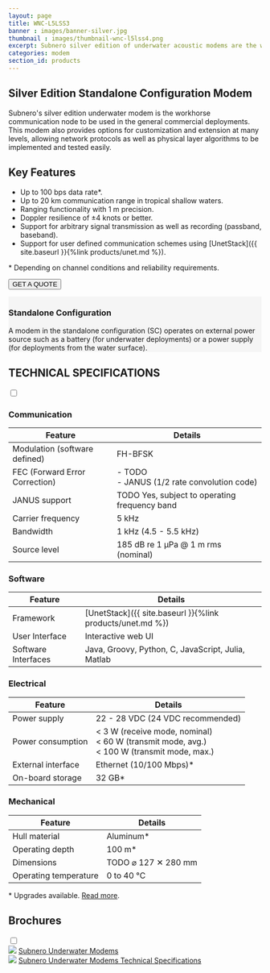 ```yaml
---
layout: page
title: WNC-L5LSS3
banner : images/banner-silver.jpg
thumbnail : images/thumbnail-wnc-l5lss4.png
excerpt: Subnero silver edition of underwater acoustic modems are the workhorse communication nodes for use in general commercial deployments.
categories: modem
section_id: products
---
```


## Silver Edition Standalone Configuration Modem

Subnero's silver edition underwater modem is the workhorse communication node to be used in the general commercial deployments. This modem also provides options for customization and extension at many levels, allowing network protocols as well as physical layer algorithms to be implemented and tested easily.

## Key Features

- Up to 100 bps data rate\*.
- Up to 20 km communication range in tropical shallow waters.
- Ranging functionality with 1 m precision.
- Doppler resilience of ±4 knots or better.
- Support for arbitrary signal transmission as well as recording (passband, baseband).
- Support for user defined communication schemes using [UnetStack]({{ site.baseurl }}{%link products/unet.md %}).

\* Depending on channel conditions and reliability requirements.

<a href="mailto:sales@subnero.com"><button type="button">GET A QUOTE</button></a>

<div class='full' style='background: #f5f5f5'>

  <div class ='media product' >
    <img class = "align-self-start mr-3" alt="" src="{{site.baseurl}}/images/boxart-wnc-m25mss3.png"/>
    <div class='media-body product product-content'>
    <h3 style="text-transform: none;" id="surface">Standalone Configuration</h3>
        <p>A modem in the standalone configuration (SC) operates on external power source such as a battery (for underwater deployments) or a power supply (for deployments from the water surface).</p>
    </div>
  </div>
</div>

<div class='two spacing'></div>
<div class='wrap-collapsible'>
<h2 style="text-transform: none;" id="s_techspec">TECHNICAL SPECIFICATIONS</h2>
<input id ='tech-specs' class='toggle' type='checkbox'>
<label class='lbl-toggle' for='tech-specs'></label>
<div class='collapsible-content' markdown="1">

### Communication

| Feature                                | Details                                   |
| -------------------------------------- | ----------------------------------------- |
| Modulation (software defined)          | FH-BFSK                                   |
| FEC (Forward Error Correction)         | - TODO <br>- JANUS (1/2 rate convolution code)|
| JANUS support                          | TODO Yes, subject to operating frequency band  |
| Carrier frequency                      | 5 kHz                                     |
| Bandwidth                              | 1 kHz (4.5 - 5.5 kHz)                     |
| Source level                           | 185 dB re 1 µPa @ 1 m rms (nominal)       |

### Software

| Feature                                | Details                                   |
| -------------------------------------- | ----------------------------------------- |
| Framework                              | [UnetStack]({{ site.baseurl }}{%link products/unet.md %})|
| User Interface                         | Interactive web UI                        |
| Software Interfaces                    | Java, Groovy, Python, C, JavaScript, Julia, Matlab|

### Electrical

| Feature                                | Details                                   |
| -------------------------------------- | ----------------------------------------- |
| Power supply                           | 22 - 28 VDC (24 VDC recommended)          |
| Power consumption                      | < 3 W (receive mode, nominal)<br>< 60 W (transmit mode, avg.)<br>< 100 W (transmit mode, max.)|
| External interface                     | Ethernet (10/100 Mbps)*                   |
| On-board storage                       | 32 GB*                                    |

### Mechanical

| Feature                                | Details                                   |
| -------------------------------------- | ----------------------------------------- |
| Hull material                          | Aluminum*                                 |
| Operating depth                        | 100 m*                                    |
| Dimensions                             | TODO ⌀ 127 ✕ 280 mm                       |
| Operating temperature                  | 0 to 40 °C                                |

\* Upgrades available. [Read more](./accessories.md).

</div>
</div>

<div class='wrap-collapsible'>
  <h2>Brochures</h2>
  <input id ='compatibility' class='toggle' type='checkbox'>
  <label class='lbl-toggle' for='compatibility'></label>
  <div class='collapsible-content'>
<div class="brochure-container">
  <a href="{{site.baseurl}}/brochures/Subnero-Modem-Brochure.pdf" target="_blank"><img class="brochure-thumb" src="{{site.baseurl}}/brochures/modem4.jpg"></a>
  <a href="{{site.baseurl}}/brochures/Subnero-Modem-Brochure.pdf" target="_blank">Subnero Underwater Modems</a>
</div>
<div class="brochure-container">
  <a href="{{site.baseurl}}/brochures/Subnero-Modem-Specifications.pdf" target="_blank"><img class="brochure-thumb" src="{{site.baseurl}}/brochures/spec.jpg"></a>
  <a href="{{site.baseurl}}/brochures/Subnero-Modem-Specifications.pdf" target="_blank">Subnero Underwater Modems Technical Specifications</a>
</div>
</div>
</div>
